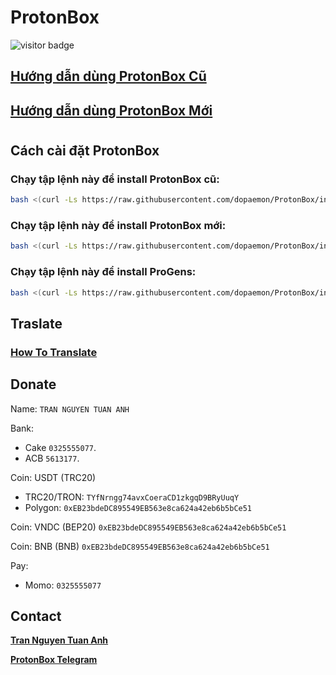 # ProtonBox
![visitor badge](https://visitor-badge.laobi.icu/badge?page_id=dopaemon.protonbox)
## [**Hướng dẫn dùng ProtonBox Cũ**](https://youtu.be/QkuMvPy8dVY?si=k8iXwGo8o4Crma2i)
## [**Hướng dẫn dùng ProtonBox Mới**](https://youtu.be/SviMxtEmaTk?si=qPIg_kgkN9hLAb-e)
#
## Cách cài đặt ProtonBox
### Chạy tập lệnh này để install ProtonBox cũ:
```bash
bash <(curl -Ls https://raw.githubusercontent.com/dopaemon/ProtonBox/install/install_old.sh)
```
### Chạy tập lệnh này để install ProtonBox mới:
```bash
bash <(curl -Ls https://raw.githubusercontent.com/dopaemon/ProtonBox/install/install.sh)
```
### Chạy tập lệnh này để install ProGens:
```bash
bash <(curl -Ls https://raw.githubusercontent.com/dopaemon/ProtonBox/install/progens.sh)
```
## Traslate
### [**How To Translate**](https://github.com/dopaemon/ProtonBox/tree/languages)

## Donate
Name: ```TRAN NGUYEN TUAN ANH```

Bank:
- Cake ```0325555077```.
- ACB ```5613177```.

Coin: USDT (TRC20) 
- TRC20/TRON: ```TYfNrngg74avxCoeraCD1zkgqD9BRyUuqY```
- Polygon: ```0xEB23bdeDC895549EB563e8ca624a42eb6b5bCe51```

Coin: VNDC (BEP20) ```0xEB23bdeDC895549EB563e8ca624a42eb6b5bCe51```

Coin: BNB (BNB) ```0xEB23bdeDC895549EB563e8ca624a42eb6b5bCe51```

Pay:
- Momo: ```0325555077```
## Contact
[**Tran Nguyen Tuan Anh**](https://fb.me/KernelPanix)

[**ProtonBox Telegram**](https://t.me/ProtonBox)
